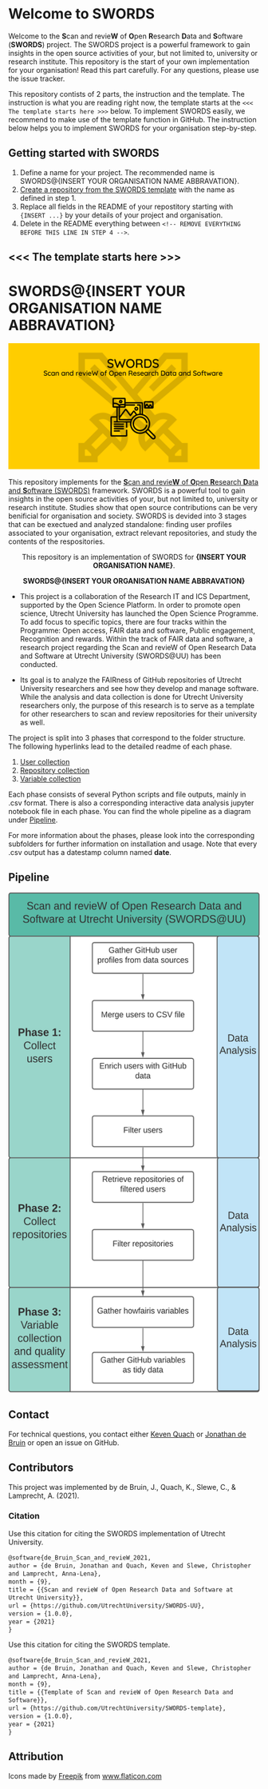 # Welcome to SWORDS

Welcome to the **S**can and revie**W** of **O**pen **R**esearch **D**ata and **S**oftware (**SWORDS**) project. The SWORDS project is a powerful framework to gain insights in the open source activities of your, but not limited to, university or research institute. This repository is the start of your own implementation for your organisation! Read this part carefully. For any questions, please use the issue tracker. 

This repository contists of 2 parts, the instruction and the template. The instruction is what you are reading right now, the template starts at the `<<< The template starts here >>>` below. To implement SWORDS easily, we recommend to make use of the template function in GitHub. The instruction below helps you to implement SWORDS for your organisation step-by-step. 

## Getting started with SWORDS

1. Define a name for your project. The recommended name is SWORDS@{INSERT YOUR ORGANISATION NAME ABBRAVATION}. 
2. [Create a repository from the SWORDS template](https://docs.github.com/en/repositories/creating-and-managing-repositories/creating-a-repository-from-a-template) with the name as defined in step 1. 
3. Replace all fields in the README of your repostitory starting with `{INSERT ...}` by your details of your project and organisation. 
4. Delete in the README everything between `<!-- REMOVE EVERYTHING BEFORE THIS LINE IN STEP 4 -->`. 

## <<< The template starts here >>>
<!-- REMOVE EVERYTHING BEFORE THIS LINE IN STEP 4 -->

# SWORDS@{INSERT YOUR ORGANISATION NAME ABBRAVATION}

![banner](docs/banner.png)

This repository implements for the [**S**can and revie**W** of **O**pen **R**esearch **D**ata and **S**oftware (SWORDS)](https://github.com/UtrechtUniversity/SWORDS-template) framework. SWORDS is a powerful tool to gain insights in the open source activities of your, but not limited to, university or research institute. Studies show that open source contributions can be very benificial for organisation and society. SWORDS is devided into 3 stages that can be exectued and analyzed standalone: finding user profiles associated to your organisation, extract relevant repositories, and study the contents of the respositories. 

<p align="center">
  This repository is an implementation of SWORDS for <b>{INSERT YOUR ORGANISATION NAME}</b>.
   <!-- For example Utrecht University -->
</p>
<p align="center">
  <b>SWORDS@{INSERT YOUR ORGANISATION NAME ABBRAVATION}</b>
  <!-- For example SWORDS@UU -->
</p>


- This project is a collaboration of the Research IT and ICS Department, supported by the Open Science Platform. In order to promote open science, Utrecht University has launched the Open Science Programme. To add focus to specific topics, there are four tracks within the Programme: Open access, FAIR data and software, Public engagement, Recognition and rewards. Within the track of FAIR data and software, a research project regarding the Scan and revieW of Open Research Data and Software at Utrecht University (SWORDS@UU) has been conducted.  

- Its goal is to analyze the FAIRness of GitHub repositories of Utrecht University researchers and see how they develop and manage software. While the analysis and data collection is done for Utrecht University researchers only, the purpose of this research is to serve as a template for other researchers to scan and review repositories for their university as well.

The project is split into 3 phases that correspond to the folder structure. The following hyperlinks lead to the detailed readme of each phase.

1. [User collection](collect_users/README.md)
2. [Repository collection](collect_repositories/README.md)
3. [Variable collection](collect_variables/README.md)

Each phase consists of several Python scripts and file outputs, mainly in .csv format. There is also a corresponding interactive data analysis jupyter notebook file in each phase. You can find the whole pipeline as a diagram under [Pipeline](#flowchart).

For more information about the phases, please look into the corresponding subfolders for further information on installation and usage. Note that every .csv output has a datestamp column named **date**.

## Pipeline

<p align="center">
  <img src="docs/Complete_pipeline.png" height="1000">
</p>

## Contact

For technical questions, you contact either [Keven Quach](https://github.com/kequach) or [Jonathan de Bruin](https://github.com/J535D165) or open an issue on GitHub.

## Contributors

This project was implemented by de Bruin, J., Quach, K., Slewe, C., & Lamprecht, A. (2021).

### Citation

Use this citation for citing the SWORDS implementation of Utrecht University.
```
@software{de_Bruin_Scan_and_revieW_2021,
author = {de Bruin, Jonathan and Quach, Keven and Slewe, Christopher and Lamprecht, Anna-Lena},
month = {9},
title = {{Scan and revieW of Open Research Data and Software at Utrecht University}},
url = {https://github.com/UtrechtUniversity/SWORDS-UU},
version = {1.0.0},
year = {2021}
}
```

Use this citation for citing the SWORDS template.
```
@software{de_Bruin_Scan_and_revieW_2021,
author = {de Bruin, Jonathan and Quach, Keven and Slewe, Christopher and Lamprecht, Anna-Lena},
month = {9},
title = {{Template of Scan and revieW of Open Research Data and Software}},
url = {https://github.com/UtrechtUniversity/SWORDS-template},
version = {1.0.0},
year = {2021}
}
```

## Attribution

<div>Icons made by <a href="https://www.freepik.com" title="Freepik">Freepik</a> from <a href="https://www.flaticon.com/" title="Flaticon">www.flaticon.com</a></div>
